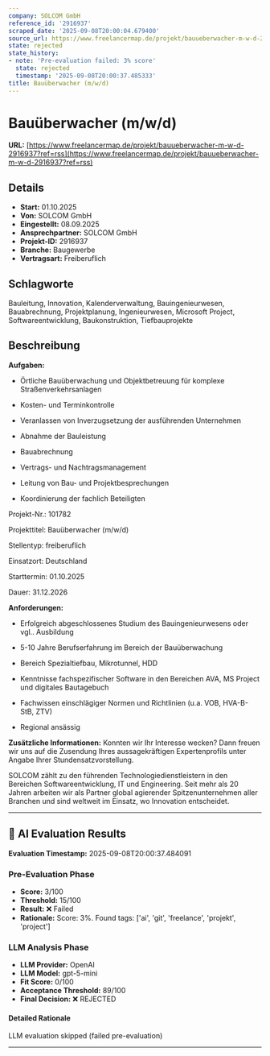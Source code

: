 ```yaml
---
company: SOLCOM GmbH
reference_id: '2916937'
scraped_date: '2025-09-08T20:00:04.679400'
source_url: https://www.freelancermap.de/projekt/bauueberwacher-m-w-d-2916937?ref=rss
state: rejected
state_history:
- note: 'Pre-evaluation failed: 3% score'
  state: rejected
  timestamp: '2025-09-08T20:00:37.485333'
title: Bauüberwacher (m/w/d)
---
```



# Bauüberwacher (m/w/d)
**URL:** [https://www.freelancermap.de/projekt/bauueberwacher-m-w-d-2916937?ref=rss](https://www.freelancermap.de/projekt/bauueberwacher-m-w-d-2916937?ref=rss)
## Details
- **Start:** 01.10.2025
- **Von:** SOLCOM GmbH
- **Eingestellt:** 08.09.2025
- **Ansprechpartner:** SOLCOM GmbH
- **Projekt-ID:** 2916937
- **Branche:** Baugewerbe
- **Vertragsart:** Freiberuflich

## Schlagworte
Bauleitung, Innovation, Kalenderverwaltung, Bauingenieurwesen, Bauabrechnung, Projektplanung, Ingenieurwesen, Microsoft Project, Softwareentwicklung, Baukonstruktion, Tiefbauprojekte

## Beschreibung
**Aufgaben:**

+ Örtliche Bauüberwachung und Objektbetreuung für komplexe Straßenverkehrsanlagen

+ Kosten- und Terminkontrolle

+ Veranlassen von Inverzugsetzung der ausführenden Unternehmen

+ Abnahme der Bauleistung

+ Bauabrechnung

+ Vertrags- und Nachtragsmanagement

+ Leitung von Bau- und Projektbesprechungen

+ Koordinierung der fachlich Beteiligten

Projekt-Nr.:
101782

Projekttitel:
Bauüberwacher (m/w/d)

Stellentyp:
freiberuflich

Einsatzort:
Deutschland

Starttermin:
01.10.2025

Dauer:
31.12.2026

**Anforderungen:**

+ Erfolgreich abgeschlossenes Studium des Bauingenieurwesens oder vgl.. Ausbildung

+ 5-10 Jahre Berufserfahrung im Bereich der Bauüberwachung

+ Bereich Spezialtiefbau, Mikrotunnel, HDD

+ Kenntnisse fachspezifischer Software in den Bereichen AVA, MS Project und digitales Bautagebuch

+ Fachwissen einschlägiger Normen und Richtlinien (u.a. VOB, HVA-B-StB, ZTV)

+ Regional ansässig

**Zusätzliche Informationen:**
Konnten wir Ihr Interesse wecken? Dann freuen wir uns auf die Zusendung Ihres aussagekräftigen Expertenprofils unter Angabe Ihrer Stundensatzvorstellung.

SOLCOM zählt zu den führenden Technologiedienstleistern in den Bereichen Softwareentwicklung, IT und Engineering. Seit mehr als 20 Jahren arbeiten wir als Partner global agierender Spitzenunternehmen aller Branchen und sind weltweit im Einsatz, wo Innovation entscheidet.

---

## 🤖 AI Evaluation Results

**Evaluation Timestamp:** 2025-09-08T20:00:37.484091

### Pre-Evaluation Phase
- **Score:** 3/100
- **Threshold:** 15/100
- **Result:** ❌ Failed
- **Rationale:** Score: 3%. Found tags: ['ai', 'git', 'freelance', 'projekt', 'project']

### LLM Analysis Phase
- **LLM Provider:** OpenAI
- **LLM Model:** gpt-5-mini
- **Fit Score:** 0/100
- **Acceptance Threshold:** 89/100
- **Final Decision:** ❌ REJECTED

#### Detailed Rationale
LLM evaluation skipped (failed pre-evaluation)

---
